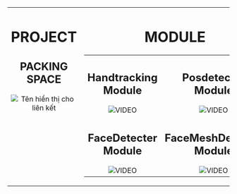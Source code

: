 <table>
  <tr>
    <td valign="top">
      <h1 align="center">PROJECT</h1>
      <h2 align="center">PACKING SPACE</h2>
      <div align="center">
        <img src="D:\Computer-Vision\Results\ParkingSpaces.gif" alt="Tên hiển thị cho liên kết">
      </div>
    </td>
    <td valign="top">
      <h1 align="center">MODULE</h1>
      <table>
        <tr>
          <td valign="top">
            <h2 align="center">Handtracking Module</h2>
            <div align="center">
              <img src="D:\Computer-Vision\Results\HandTrackingModule.gif" alt="VIDEO">
            </div>
          </td>
          <td valign="top">
            <h2 align="center">Posdetecter Module</h2>
            <div align="center">
              <img src="D:\Computer-Vision\Results\PoseDetecterModule.gif" alt="VIDEO">
            </div>
          </td>
        </tr>
        <tr>
          <td valign="top">
            <h2 align="center">FaceDetecter Module</h2>
            <div align="center">
              <img src="D:\Computer-Vision\Results\FaceDetecterModule.gif" alt="VIDEO">
            </div>
          </td>
          <td valign="top">
            <h2 align="center">FaceMeshDetecter Module</h2>
            <div align="center">
              <img src="D:\Computer-Vision\Results\FaceMeshDetecterModule.gif" alt="VIDEO">
            </div>
          </td>
        </tr>
      </table>
    </td>
  </tr>
</table>
